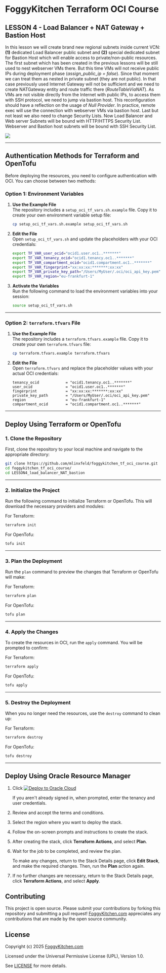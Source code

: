 # FoggyKitchen Terraform OCI Course

## LESSON 4 - Load Balancer + NAT Gateway + Bastion Host

In this lesson we will create brand new regional subnets inside current VCN: **(1)** dedicated Load Balancer public subnet and **(2)** special dedicated subnet for Bastion Host which will enable access to private/non-public resources. The first subnet which has been created in the previous lessons will be still used to nest webserver VMs there. But this time VMs will not receive public IPs during deployment phase (*assign_public_ip = false*). Since that moment we can treat them as nested in private subnet (they are not public). In that case previously used Internet Gateway will not be sufficient and we need to create NATGateway entity and route traffic there (*RouteTableViaNAT*). As VMs are not visible directly from the Internet with public IPs, to access them with SSH protocol, we need to jump via bastion host. This reconfiguration should have a reflection on the usage of *Null Provider*. In practice, remote exec will use the connection with webserver VMs via bastion host. Last but not least we also need to change Security Lists. Now Load Balancer and Web server Subnets will be bound with HTTP/HTTPS Security List. Webserver and Bastion host subnets will be bound with SSH Security List. 

![](LESSON4_load_balancer_NAT_bastion.jpg)

---

## Authentication Methods for Terraform and OpenTofu

Before deploying the resources, you need to configure authentication with OCI. You can choose between two methods:

### **Option 1: Environment Variables**

1. **Use the Example File**  
   The repository includes a `setup_oci_tf_vars.sh.example` file. Copy it to create your own environment variable setup file:

   ```bash
   cp setup_oci_tf_vars.sh.example setup_oci_tf_vars.sh
   ```

2. **Edit the File**  
   Open `setup_oci_tf_vars.sh` and update the placeholders with your OCI credentials:

   ```bash
   export TF_VAR_user_ocid="ocid1.user.oc1..*******"
   export TF_VAR_tenancy_ocid="ocid1.tenancy.oc1..*******"
   export TF_VAR_compartment_ocid="ocid1.compartment.oc1..*******"
   export TF_VAR_fingerprint="xx:xx:xx:*******:xx:xx"
   export TF_VAR_private_key_path="/Users/MyUser/.oci/oci_api_key.pem"
   export TF_VAR_region="eu-frankfurt-1"
   ```

3. **Activate the Variables**  
   Run the following command to load the environment variables into your session:

   ```bash
   source setup_oci_tf_vars.sh
   ```

---

### **Option 2: `terraform.tfvars` File**

1. **Use the Example File**  
   The repository includes a `terraform.tfvars.example` file. Copy it to create your own `terraform.tfvars` file:

   ```bash
   cp terraform.tfvars.example terraform.tfvars
   ```

2. **Edit the File**  
   Open `terraform.tfvars` and replace the placeholder values with your actual OCI credentials:

   ```hcl
   tenancy_ocid            = "ocid1.tenancy.oc1..*******"
   user_ocid               = "ocid1.user.oc1..*******"
   fingerprint             = "xx:xx:xx:*******:xx:xx"
   private_key_path        = "/Users/MyUser/.oci/oci_api_key.pem"
   region                  = "eu-frankfurt-1"
   compartment_ocid        = "ocid1.compartment.oc1..*******"
   ```

---

## Deploy Using Terraform or OpenTofu

### **1. Clone the Repository**

First, clone the repository to your local machine and navigate to the appropriate directory:

```bash
git clone https://github.com/mlinxfeld/foggykitchen_tf_oci_course.git
cd foggykitchen_tf_oci_course/
cd LESSON4_load_balancer_NAT_bastion
```

---

### **2. Initialize the Project**

Run the following command to initialize Terraform or OpenTofu. This will download the necessary providers and modules:

For Terraform:
```bash
terraform init
```

For OpenTofu:
```bash
tofu init
```

---

### **3. Plan the Deployment**

Run the `plan` command to preview the changes that Terraform or OpenTofu will make:

For Terraform:
```bash
terraform plan
```

For OpenTofu:
```bash
tofu plan
```

---

### **4. Apply the Changes**

To create the resources in OCI, run the `apply` command. You will be prompted to confirm:

For Terraform:
```bash
terraform apply
```

For OpenTofu:
```bash
tofu apply
```

---

### **5. Destroy the Deployment**

When you no longer need the resources, use the `destroy` command to clean up:

For Terraform:
```bash
terraform destroy
```

For OpenTofu:
```bash
tofu destroy
```

---

## Deploy Using Oracle Resource Manager

1. Click [![Deploy to Oracle Cloud](https://oci-resourcemanager-plugin.plugins.oci.oraclecloud.com/latest/deploy-to-oracle-cloud.svg)](https://cloud.oracle.com/resourcemanager/stacks/create?region=home&zipUrl=https://github.com/mlinxfeld/foggykitchen_tf_oci_course/releases/latest/download/LESSON4_load_balancer_NAT_bastion.zip)

    If you aren't already signed in, when prompted, enter the tenancy and user credentials.

2. Review and accept the terms and conditions.

3. Select the region where you want to deploy the stack.

4. Follow the on-screen prompts and instructions to create the stack.

5. After creating the stack, click **Terraform Actions**, and select **Plan**.

6. Wait for the job to be completed, and review the plan.

    To make any changes, return to the Stack Details page, click **Edit Stack**, and make the required changes. Then, run the **Plan** action again.

7. If no further changes are necessary, return to the Stack Details page, click **Terraform Actions**, and select **Apply**.

## Contributing
This project is open source. Please submit your contributions by forking this repository and submitting a pull request! [FoggyKitchen.com](https://foggykitchen.com/) appreciates any contributions that are made by the open source community.

## License
Copyright (c) 2025 [FoggyKitchen.com](https://foggykitchen.com/)

Licensed under the Universal Permissive License (UPL), Version 1.0.

See [LICENSE](LICENSE) for more details.